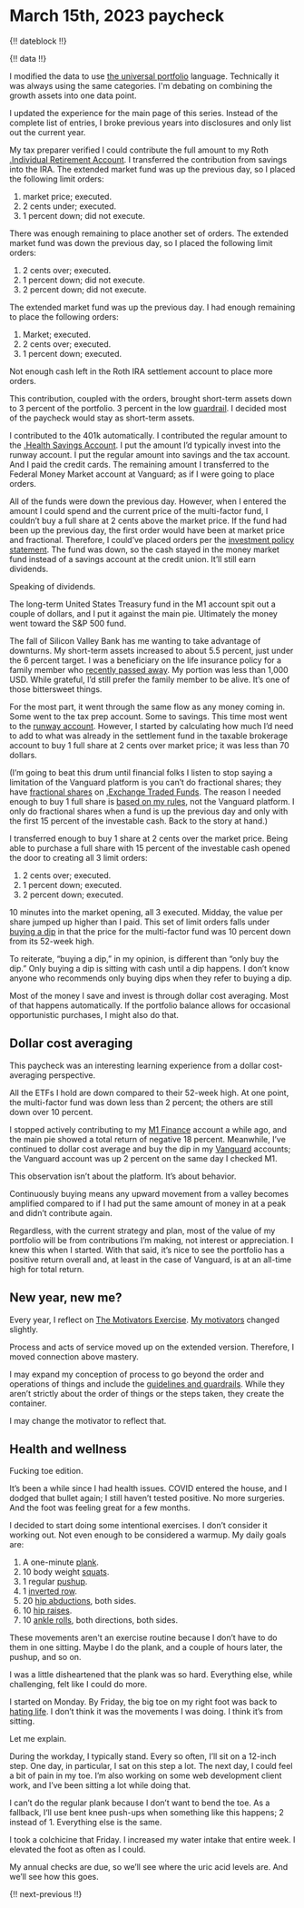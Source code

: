 # March 15th, 2023 paycheck

{!! dateblock !!}

{!! data !!}

I modified the data to use [the universal portfolio](/essays-and-editorials/finances/the-universal-portfolio/) language. Technically it was always using the same categories. I'm debating on combining the growth assets into one data point.

I updated the experience for the main page of this series. Instead of the complete list of entries, I broke previous years into disclosures and only list out the current year.

My tax preparer verified I could contribute the full amount to my Roth [.Individual Retirement Account](IRA). I transferred the contribution from savings into the IRA. The extended market fund was up the previous day, so I placed the following limit orders: 

1. market price; executed.
2. 2 cents under; executed.
3. 1 percent down; did not execute.

There was enough remaining to place another set of orders. The extended market fund was down the previous day, so I placed the following limit orders:

1. 2 cents over; executed.
2. 1 percent down; did not execute.
3. 2 percent down; did not execute.

The extended market fund was up the previous day. I had enough remaining to place the following orders:

1. Market; executed.
2. 2 cents over; executed.
3. 1 percent down; executed.

Not enough cash left in the Roth IRA settlement account to place more orders.

This contribution, coupled with the orders, brought short-term assets down to 3 percent of the portfolio. 3 percent in the low [guardrail](/essays-and-editorials/guidelines-and-guardrails/). I decided most of the paycheck would stay as short-term assets.

I contributed to the 401k automatically. I contributed the regular amount to the [.Health Savings Account](HSA). I put the amount I’d typically invest into the runway account. I put the regular amount into savings and the tax account. And I paid the credit cards. The remaining amount I transferred to the Federal Money Market account at Vanguard; as if I were going to place orders.

All of the funds were down the previous day. However, when I entered the amount I could spend and the current price of the multi-factor fund, I couldn’t buy a full share at 2 cents above the market price. If the fund had been up the previous day, the first order would have been at market price and fractional. Therefore, I could’ve placed orders per the [investment policy statement](/experiences/finances/investment-policy/#investments). The fund was down, so the cash stayed in the money market fund instead of a savings account at the credit union. It’ll still earn dividends.

Speaking of dividends. 

The long-term United States Treasury fund in the M1 account spit out a couple of dollars, and I put it against the main pie. Ultimately the money went toward the S&P 500 fund.

The fall of Silicon Valley Bank has me wanting to take advantage of downturns. My short-term assets increased to about 5.5 percent, just under the 6 percent target. I was a beneficiary on the life insurance policy for a family member who [recently passed away](/experiences/finances/paycheck-to-paycheck/20230101/#death-in-the-family). My portion was less than 1,000 USD. While grateful, I’d still prefer the family member to be alive. It’s one of those bittersweet things. 

For the most part, it went through the same flow as any money coming in. Some went to the tax prep account. Some to savings. This time most went to the [runway account](/experiences/finances/personal-budget/#assets). However, I started by calculating how much I’d need to add to what was already in the settlement fund in the taxable brokerage account to buy 1 full share at 2 cents over market price; it was less than 70 dollars.

(I’m going to beat this drum until financial folks I listen to stop saying a limitation of the Vanguard platform is you can’t do fractional shares; they have [fractional shares](https://investor.vanguard.com/investor-resources-education/article/investing-in-vanguard-etfs) on [.Exchange Traded Funds](ETFs). The reason I needed enough to buy 1 full share is [based on my rules](/experiences/finances/investment-policy/#investments), not the Vanguard platform. I only do fractional shares when a fund is up the previous day and only with the first 15 percent of the investable cash. Back to the story at hand.)

I transferred enough to buy 1 share at 2 cents over the market price. Being able to purchase a full share with 15 percent of the investable cash opened the door to creating all 3 limit orders:

1. 2 cents over; executed.
2. 1 percent down; executed.
3. 2 percent down; executed.

10 minutes into the market opening, all 3 executed. Midday, the value per share jumped up higher than I paid. This set of limit orders falls under [buying a dip](/experiences/finances/personal-budget/#spending-savings) in that the price for the multi-factor fund was 10 percent down from its 52-week high. 

To reiterate, “buying a dip,” in my opinion, is different than “only buy the dip.” Only buying a dip is sitting with cash until a dip happens. I don’t know anyone who recommends only buying dips when they refer to buying a dip. 

Most of the money I save and invest is through dollar cost averaging. Most of that happens automatically. If the portfolio balance allows for occasional opportunistic purchases, I might also do that.

## Dollar cost averaging 

This paycheck was an interesting learning experience from a dollar cost-averaging perspective. 

All the ETFs I hold are down compared to their 52-week high. At one point, the multi-factor fund was down less than 2 percent; the others are still down over 10 percent.

I stopped actively contributing to my [M1 Finance](https://m1.com ) account a while ago, and the main pie showed a total return of negative 18 percent. Meanwhile, I’ve continued to dollar cost average and buy the dip in my [Vanguard](https://investor.vanguard.com/home) accounts; the Vanguard account was up 2 percent on the same day I checked M1.

This observation isn’t about the platform. It’s about behavior. 

Continuously buying means any upward movement from a valley becomes amplified compared to if I had put the same amount of money in at a peak and didn’t contribute again.

Regardless, with the current strategy and plan, most of the value of my portfolio will be from contributions I’m making, not interest or appreciation. I knew this when I started. With that said, it’s nice to see the portfolio has a positive return overall and, at least in the case of Vanguard, is at an all-time high for total return.

## New year, new me?

Every year, I reflect on [The Motivators Exercise](/essays-and-editorials/motivators/). [My motivators](/experiences/the-self/#motivators-exercise-results/) changed slightly.

Process and acts of service moved up on the extended version. Therefore, I moved connection above mastery. 

I may expand my conception of process to go beyond the order and operations of things and include the [guidelines and guardrails](/essays-and-editorials/guidelines-and-guardrails/). While they aren’t strictly about the order of things or the steps taken, they create the container.

I may change the motivator to reflect that.

## Health and wellness

Fucking toe edition.

It’s been a while since I had health issues. COVID entered the house, and I dodged that bullet again; I still haven’t tested positive. No more surgeries. And the foot was feeling great for a few months.

I decided to start doing some intentional exercises. I don’t consider it working out. Not even enough to be considered a warmup. My daily goals are:

1. A one-minute [plank](https://en.m.wikipedia.org/wiki/Plank_(exercise)).
2. 10 body weight [squats](https://youtu.be/BZ1TUVr4LFk).
3. 1 regular [pushup](https://m.youtube.com/watch?v=IODxDxX7oi4).
4. 1 [inverted row](https://en.m.wikipedia.org/wiki/Inverted_row).
5. 20 [hip abductions](https://youtu.be/cz1gh_aYn5k), both sides.
6. 10 [hip raises](https://youtu.be/UPcXgTL09lU).
7. 10 [ankle rolls](https://youtu.be/J9YA1_f_juA), both directions, both sides.

These movements aren't an exercise routine because I don’t have to do them in one sitting. Maybe I do the plank, and a couple of hours later, the pushup, and so on.

I was a little disheartened that the plank was so hard. Everything else, while challenging, felt like I could do more.

I started on Monday. By Friday, the big toe on my right foot was back to [hating life](/experiences/finances/paycheck-to-paycheck/20230101/#health-and-wellness). I don’t think it was the movements I was doing. I think it’s from sitting.

Let me explain.

During the workday, I typically stand. Every so often, I’ll sit on a 12-inch step. One day, in particular, I sat on this step a lot. The next day, I could feel a bit of pain in my toe. I’m also working on some web development client work, and I’ve been sitting a lot while doing that.

I can’t do the regular plank because I don’t want to bend the toe. As a fallback, I‘ll use bent knee push-ups when something like this happens; 2 instead of 1. Everything else is the same.

I took a colchicine that Friday. I increased my water intake that entire week. I elevated the foot as often as I could. 

My annual checks are due, so we’ll see where the uric acid levels are. And we’ll see how this goes.

{!! next-previous !!}
